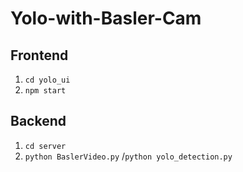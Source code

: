 # Yolo-with-Basler-Cam

## Frontend

1. ``cd yolo_ui``
2. ``npm start``

## Backend

1. ``cd server``
2. ``python BaslerVideo.py`` /``python yolo_detection.py``
